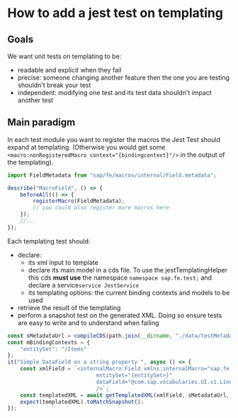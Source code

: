 # How to add a jest test on templating

## Goals
We want unit tests on templating to be:

- readable and explicit when they fail
- precise: someone changing another feature then the one you are testing shouldn't break your test
- independent: modifying one test and its test data shouldn't impact another test

## Main paradigm
In each test module you want to register the macros the Jest Test should expand at templating. (Otherwise you would get some
`<macro:nonRegisteredMacro context="{bindingcontext}"/>` in the output of the templating).

```js
import FieldMetadata from "sap/fe/macros/internal/Field.metadata";

describe("MacroField", () => {
    beforeAll(() => {
        registerMacro(FieldMetadata);
        // you could also register more macros here
    });
    //...
});
```

Each templating test should:

- declare:
    - its xml input to template
    - declare its main model in a cds file. To use the jestTemplatingHelper this cds **must use** the namespace `namespace sap.fe.test;`
     and declare a service`service JestService`
    - its templating options: the current binding contexts and models to be used
- retrieve the result of the templating
- perform a snapshot test on the generated XML. Doing so ensure tests are easy to write and to understand when failing

```js
const sMetadataUrl = compileCDS(path.join(__dirname, "./data/testMetadata.cds"));
const mBindingContexts = {
    "entitySet": "/Items"
};
it("Simple DataField on a string property ", async () => {
    const xmlField = `<internalMacro:Field xmlns:internalMacro="sap.fe.macros.internal"
                            entitySet="{entitySet>}"
                            dataField="@com.sap.vocabularies.UI.v1.LineItem/1"
                            />`;
    const templatedXML = await getTemplatedXML(xmlField, sMetadataUrl, mBindingContexts, {});
    expect(templatedXML).toMatchSnapshot();
});
```